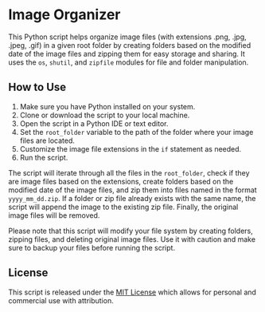 # Image Organizer

This Python script helps organize image files (with extensions .png, .jpg, .jpeg, .gif) in a given root folder by creating folders based on the modified date of the image files and zipping them for easy storage and sharing. It uses the `os`, `shutil`, and `zipfile` modules for file and folder manipulation.

## How to Use

1. Make sure you have Python installed on your system.
2. Clone or download the script to your local machine.
3. Open the script in a Python IDE or text editor.
4. Set the `root_folder` variable to the path of the folder where your image files are located.
5. Customize the image file extensions in the `if` statement as needed.
6. Run the script.

The script will iterate through all the files in the `root_folder`, check if they are image files based on the extensions, create folders based on the modified date of the image files, and zip them into files named in the format `yyyy_mm_dd.zip`. If a folder or zip file already exists with the same name, the script will append the image to the existing zip file. Finally, the original image files will be removed.

Please note that this script will modify your file system by creating folders, zipping files, and deleting original image files. Use it with caution and make sure to backup your files before running the script.

## License

This script is released under the [MIT License](LICENSE) which allows for personal and commercial use with attribution.
